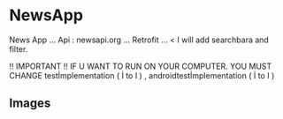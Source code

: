 # NewsApp
News App ... Api : newsapi.org ... Retrofit  ... &lt; I will add searchbara and filter.

!! IMPORTANT !! IF U WANT TO RUN ON YOUR COMPUTER. YOU MUST CHANGE testİmplementation  (  İ to I ) , androidtestİmplementation ( İ to I ) 



## Images
